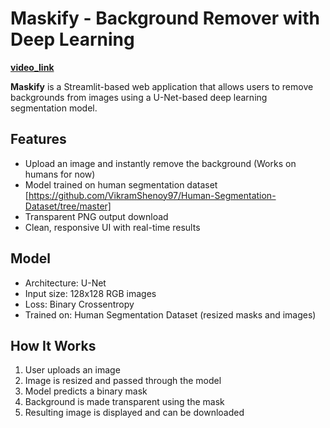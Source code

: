 # Maskify - Background Remover with Deep Learning 
**[video_link](https://screenrec.com/share/Du5BtCbwXR)**

**Maskify** is a Streamlit-based web application that allows users to remove backgrounds from images using a U-Net-based deep learning segmentation model.

##  Features

- Upload an image and instantly remove the background (Works on humans for now)
- Model trained on human segmentation dataset [https://github.com/VikramShenoy97/Human-Segmentation-Dataset/tree/master]
- Transparent PNG output download
- Clean, responsive UI with real-time results

##  Model

- Architecture: U-Net
- Input size: 128x128 RGB images
- Loss: Binary Crossentropy
- Trained on: Human Segmentation Dataset (resized masks and images)

##  How It Works

1. User uploads an image
2. Image is resized and passed through the model
3. Model predicts a binary mask
4. Background is made transparent using the mask
5. Resulting image is displayed and can be downloaded
